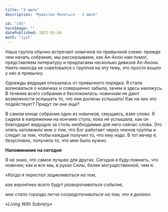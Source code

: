 ```yaml
---
title: "3 июля"
description: "Мужество Меняться - 3 июля"

id: "185"
heroImage: ""
datePublished: 2023-05-04
moth: "iyul"
---
```


Наша группа обычно встречает новичков по привычной схеме: прежде чем начать
собрание, мы рассказываем, как Ал-Анон нам помог, представляем литературу и
предлагаем несколько девизов Ал-Анона. Никто никогда не советовался с группой
на эту тему, это просто вошло у нас в привычку.

Однажды ведущая отказалась от привычного порядка. Я стала волноваться о
новичках и совершенно забыла, зачем я здесь нахожусь. В течение всего собрания
я беспокоилась: новичкам не дают возможности услышать то, что они должны
услышать! Как на них это подействует? Придут ли они еще?

В самом конце собрания один из новичков, смущаясь, взял слово. Я сидела в
напряжении на кончике стула, пока не услышала, как он благодарит ведущую за
столь необходимые для него сейчас слова. Это опять напомнило мне о том, что
Бог работает через членов группы и следит за тем, чтобы каждый получил то, что
ему надо. В тот вечер я, безусловно, получила то, что мне было нужно.

**Напоминание на сегодня**

Я не знаю, что самое лучшее для других. Сегодня я буду помнить, что новички,
как и все мы, в руках Силы, более могущественной, чем я.

_«Когда я перестал зацикливаться на том,_

_как вероятнее всего будут разворачиваться события,_

_мне стало гораздо легче сосредотачиваться на том, что я делаю»._

_«Living With Sobriety»_
